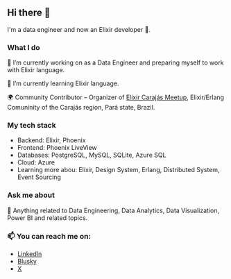 ## Hi there 👋

I'm a data engineer and now an Elixir developer 🧙.

### What I do
🔭 I’m currently working on as a Data Engineer and preparing myself to work with Elixir language.

🌱 I’m currently learning Elixir language.

🌍 Community Contributor – Organizer of [Elixir Carajás Meetup](https://github.com/elixir-carajas), Elixir/Erlang Comuninity of the Carajás region, Pará state, Brazil.

### My tech stack

- Backend: Elixir, Phoenix
- Frontend: Phoenix LiveView
- Databases: PostgreSQL, MySQL, SQLite, Azure SQL
- Cloud: Azure
- Learning more abou: Elixir, Design System, Erlang, Distributed System, Event Sourcing

### Ask me about
💬 Anything related to Data Engineering, Data Analytics, Data Visualization, Power BI and related topics.


### 📫 You can reach me on:
- [LinkedIn](https://www.linkedin.com/in/dhonysilva/)
- [Blusky](https://bsky.app/profile/dhony.bsky.social)
- [X](https://x.com/dhonysilva)
